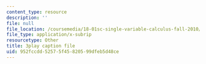 ```yaml
---
content_type: resource
description: ''
file: null
file_location: /coursemedia/18-01sc-single-variable-calculus-fall-2010/952fccdd52575f45820599dfeb5d48ce_ksAdC6Z99dE.vtt
file_type: application/x-subrip
resourcetype: Other
title: 3play caption file
uid: 952fccdd-5257-5f45-8205-99dfeb5d48ce
---
```

